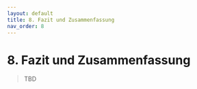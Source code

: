 ```yaml
---
layout: default
title: 8. Fazit und Zusammenfassung
nav_order: 8
---
```


# 8. Fazit und Zusammenfassung

> TBD
